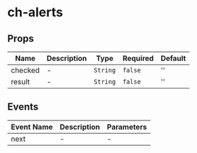# ch-alerts

## Props

<!-- @vuese:ch-alerts:props:start -->
|Name|Description|Type|Required|Default|
|---|---|---|---|---|
|checked|-|`String`|`false`|''|
|result|-|`String`|`false`|''|

<!-- @vuese:ch-alerts:props:end -->


## Events

<!-- @vuese:ch-alerts:events:start -->
|Event Name|Description|Parameters|
|---|---|---|
|next|-|-|

<!-- @vuese:ch-alerts:events:end -->


